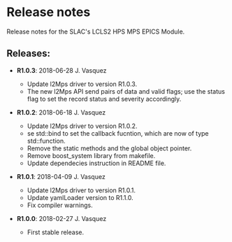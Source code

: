 # Release notes

Release notes for the SLAC's LCLS2 HPS MPS EPICS Module.

## Releases:
* __R1.0.3__: 2018-06-28 J. Vasquez
  * Update l2Mps driver to version R1.0.3.
  * The new l2Mps API send pairs of data and valid flags; use 
    the status flag to set the record status and severity 
    accordingly.

* __R1.0.2__: 2018-06-18 J. Vasquez
  * Update l2Mps driver to version R1.0.2.
  * se std::bind to set the callback fucntion, which are now of 
    type std::function.
  * Remove the static methods and the global object pointer.
  * Remove boost_system library from makefile.
  * Update dependecies instruction in README file.

* __R1.0.1__: 2018-04-09 J. Vasquez
  * Update l2Mps driver to version R1.0.1.
  * Update yamlLoader version to R1.1.0.
  * Fix compiler warnings.

* __R1.0.0__: 2018-02-27 J. Vasquez
  * First stable release.
